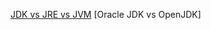 [JDK vs JRE vs JVM](https://github.com/akin-a/java/blob/main/fundamentals/How%20Java%20works%20in%20a%20machine.md)
[Oracle JDK vs OpenJDK]

